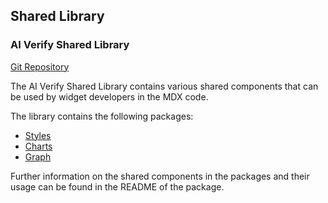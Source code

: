 ## Shared Library

### AI Verify Shared Library
[Git Repository](https://gitlab.com/imda_dsl/t2po/ai-verify/ai-verify-portal/ai-verify-shared-library)

The AI Verify Shared Library contains various shared components that can be used by widget developers in the MDX code. 

The library contains the following packages:

* [Styles](https://gitlab.com/imda_dsl/t2po/ai-verify/ai-verify-portal/ai-verify-shared-library/-/tree/main/packages/styles)
* [Charts](https://gitlab.com/imda_dsl/t2po/ai-verify/ai-verify-portal/ai-verify-shared-library/-/tree/main/packages/charts)
* [Graph](https://gitlab.com/imda_dsl/t2po/ai-verify/ai-verify-portal/ai-verify-shared-library/-/tree/main/packages/graph)

Further information on the shared components in the packages and their usage can be found in the README of the package.
